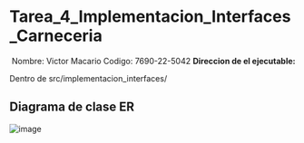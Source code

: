 # Tarea_4_Implementacion_Interfaces_Carneceria
﻿
Nombre: Victor Macario
Codigo: 7690-22-5042
<b>Direccion de el ejecutable: </b>
<p> Dentro de src/implementacion_interfaces/</p>

## Diagrama de clase ER
![image](https://github.com/Re-21-12/Tarea_4_Implementacion_Interfaces_Carneceria/assets/104967229/1deae250-cb73-4f72-99da-8b7aa0257225)

